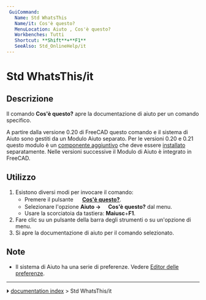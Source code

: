 ```yaml
---
 GuiCommand:
   Name: Std WhatsThis
   Name/it: Cos'è questo?
   MenuLocation: Aiuto , Cos'è questo?‏‎
   Workbenches: Tutti
   Shortcut: **Shift**+**F1**
   SeeAlso: Std_OnlineHelp/it
---
```


# Std WhatsThis/it



## Descrizione

Il comando **Cos\'è questo?** apre la documentazione di aiuto per un comando specifico.

A partire dalla versione 0.20 di FreeCAD questo comando e il sistema di Aiuto sono gestiti da un Modulo Aiuto separato. Per le versioni 0.20 e 0.21 questo modulo è un [componente aggiuntivo](https://github.com/FreeCAD/FreeCAD-Help) che deve essere [installato](Std_AddonMgr/it.md) separatamente. Nelle versioni successive il Modulo di Aiuto è integrato in FreeCAD.



## Utilizzo

1.  Esistono diversi modi per invocare il comando:
    -   Premere il pulsante **<img src="images/Std_WhatsThis.svg" width=16px> [Cos'è questo?](Std_WhatsThis/it.md)**.
    -   Selezionare l\'opzione **Aiuto → <img src="images/Std_WhatsThis.svg" width=16px>Cos'è questo?** dal menu.
    -   Usare la scorciatoia da tastiera: **Maiusc**+**F1**.
2.  Fare clic su un pulsante della barra degli strumenti o su un\'opzione di menu.
3.  Si apre la documentazione di aiuto per il comando selezionato.



## Note

-   Il sistema di Aiuto ha una serie di preferenze. Vedere [Editor delle preferenze](Preferences_Editor/it#Aiuto.md).



---
⏵ [documentation index](../README.md) > Std WhatsThis/it
